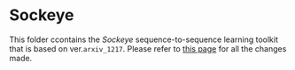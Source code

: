 # Sockeye

This folder ccontains the *Sockeye* sequence-to-sequence learning toolkit that is based on ver.`arxiv_1217`.
Please refer to [this page](../../../compare/bojian/Echo-Refactored...awslabs:arxiv_1217) 
  for all the changes made.
